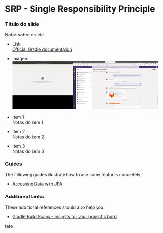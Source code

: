 # SRP - Single Responsibility Principle

### Titulo do slide
Notas sobre o slide

* Link  
  [Official Gradle documentation](https://docs.gradle.org)

* Imagem  
  ![Exemplo de imagem](images/print.png)

* Item 1  
  Notas do item 1

* Item 2  
  Notas do item 2

* Item 3  
  Notas do item 3


### Guides
The following guides illustrate how to use some features concretely:

* [Accessing Data with JPA](https://spring.io/guides/gs/accessing-data-jpa/)

### Additional Links
These additional references should also help you:

* [Gradle Build Scans – insights for your project's build](https://scans.gradle.com#gradle)

tete